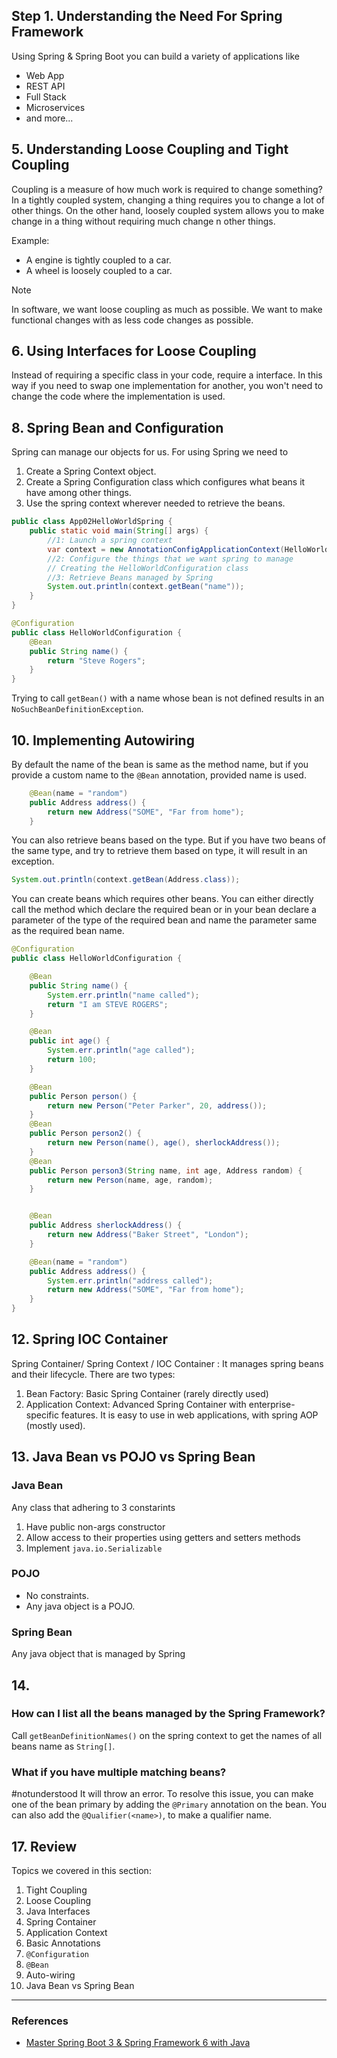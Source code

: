 ## Step 1. Understanding the Need For Spring Framework
Using Spring & Spring Boot you can build a variety of applications like
- Web App
- REST API
- Full Stack
- Microservices
- and more...

## 5. Understanding Loose Coupling and Tight Coupling
Coupling is a measure of how much work is required to change something?
In a tightly coupled system, changing a thing requires you to change a lot of other things. On the other hand, loosely coupled system allows you to make change in a thing without requiring much change n other things.

Example:
- A engine is tightly coupled to a car.
- A wheel is loosely coupled to a car.

> [!note]
> In software, we want loose coupling as much as possible. We want to make functional changes with as less code changes as possible.

## 6. Using Interfaces for Loose Coupling
Instead of requiring a specific class in your code, require a interface. In this way if you need to swap one implementation for another, you won't need to change the code where the implementation is used.

## 8. Spring Bean and Configuration
Spring can manage our objects for us.
For using Spring we need to 
1. Create a Spring Context object.
2. Create a Spring Configuration class which configures what beans it have among other things.
3. Use the spring context wherever needed to retrieve the beans.
```java
public class App02HelloWorldSpring {
	public static void main(String[] args) {
		//1: Launch a spring context
		var context = new AnnotationConfigApplicationContext(HelloWorldConfiguration.class);
		//2: Configure the things that we want spring to manage
		// Creating the HelloWorldConfiguration class
		//3: Retrieve Beans managed by Spring
		System.out.println(context.getBean("name"));
	}
}
```

```java
@Configuration
public class HelloWorldConfiguration {
	@Bean
	public String name() {
		return "Steve Rogers";
	}
}
```

Trying to call `getBean()` with a name whose bean is not defined results in an `NoSuchBeanDefinitionException`.

## 10. Implementing Autowiring
By default the name of the bean is same as the method name, but if you provide a custom name to the `@Bean` annotation, provided name is used.
```java
	@Bean(name = "random")
	public Address address() {
		return new Address("SOME", "Far from home");
	}
```

You can also retrieve beans based on the type. But if you have two beans of the same type, and try to retrieve them based on type, it will result in an exception.
```java
System.out.println(context.getBean(Address.class));
```

You can create beans which requires other beans. You can either directly call the method which declare the required bean or in your bean declare a parameter of the type of the required bean and name the parameter same as the required bean name.
```java
@Configuration
public class HelloWorldConfiguration {

	@Bean
	public String name() {
		System.err.println("name called");
		return "I am STEVE ROGERS";
	}

	@Bean
	public int age() {
		System.err.println("age called");
		return 100;
	}

	@Bean
	public Person person() {
		return new Person("Peter Parker", 20, address());
	}
	@Bean
	public Person person2() {
		return new Person(name(), age(), sherlockAddress());
	}
	@Bean
	public Person person3(String name, int age, Address random) {
		return new Person(name, age, random);
	}


	@Bean
	public Address sherlockAddress() {
		return new Address("Baker Street", "London");
	}

	@Bean(name = "random")
	public Address address() {
		System.err.println("address called");
		return new Address("SOME", "Far from home");
	}
}

```

## 12. Spring IOC Container
Spring Container/ Spring Context / IOC Container : It manages spring beans and their lifecycle.
There are two types:
1. Bean Factory: Basic Spring Container (rarely directly used)
2. Application Context: Advanced Spring Container with enterprise-specific features. It is easy to use in web applications, with spring AOP (mostly used).


## 13. Java Bean vs POJO vs Spring Bean
### Java Bean
Any class that adhering to 3 constarints
1. Have public non-args constructor
2. Allow access to their properties using getters and setters methods
3. Implement `java.io.Serializable`

### POJO
- No constraints.
- Any java object is a POJO.

### Spring Bean
Any java object that is managed by Spring

## 14. 
### How can I list all the beans managed by the Spring Framework?
Call `getBeanDefinitionNames()` on the spring context to get the names of all beans name as `String[]`.

### What if you have multiple matching beans?
#notunderstood 
It will throw an error.
To resolve this issue, you can make one of the bean primary by adding the `@Primary` annotation on the bean.
You can also add the `@Qualifier(<name>)`, to make a qualifier name.

## 17. Review
Topics we covered in this section:
1. Tight Coupling
2. Loose Coupling
3. Java Interfaces
4. Spring Container
5. Application Context
6. Basic Annotations
7. `@Configuration`
8. `@Bean`
9. Auto-wiring
10. Java Bean vs Spring Bean

---
### References
- [Master Spring Boot 3 & Spring Framework 6 with Java](Master%20Spring%20Boot%203%20&%20Spring%20Framework%206%20with%20Java.md)